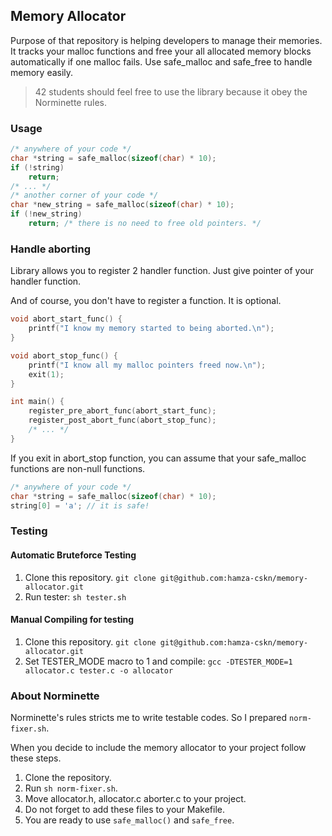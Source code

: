 ## Memory Allocator

Purpose of that repository is helping developers to manage their memories. It tracks your malloc functions and free your all allocated memory blocks automatically if one malloc fails. Use safe_malloc and safe_free to handle memory easily.

> 42 students should feel free to use the library because it obey the Norminette rules. 

### Usage
```c
/* anywhere of your code */
char *string = safe_malloc(sizeof(char) * 10);
if (!string)
	return;
/* ... */
/* another corner of your code */
char *new_string = safe_malloc(sizeof(char) * 10);
if (!new_string)
	return; /* there is no need to free old pointers. */
```

### Handle aborting
Library allows you to register 2 handler function. Just give pointer
of your handler function.

And of course, you don't have to register a function. It is optional.
```c
void abort_start_func() {
	printf("I know my memory started to being aborted.\n");
}

void abort_stop_func() {
	printf("I know all my malloc pointers freed now.\n");
	exit(1);
}

int main() {
	register_pre_abort_func(abort_start_func);
	register_post_abort_func(abort_stop_func);
	/* ... */
}
```

If you exit in abort_stop function, you can assume
that your safe_malloc functions are non-null functions.
```c
/* anywhere of your code */
char *string = safe_malloc(sizeof(char) * 10);
string[0] = 'a'; // it is safe! 
```

### Testing

#### Automatic Bruteforce Testing
1. Clone this repository. `git clone git@github.com:hamza-cskn/memory-allocator.git`
2. Run tester: `sh tester.sh`

#### Manual Compiling for testing
1. Clone this repository. `git clone git@github.com:hamza-cskn/memory-allocator.git`
2. Set TESTER_MODE macro to 1 and compile: `gcc -DTESTER_MODE=1 allocator.c tester.c -o allocator`

### About Norminette
Norminette's rules stricts me to write testable codes. So I prepared `norm-fixer.sh`.

When you decide to include the memory allocator to your project follow these steps.

1. Clone the repository.
2. Run `sh norm-fixer.sh`.
3. Move allocator.h, allocator.c aborter.c to your project.
4. Do not forget to add these files to your Makefile.
5. You are ready to use `safe_malloc()` and `safe_free`.